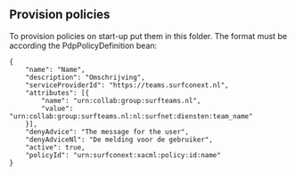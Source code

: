 ## Provision policies

To provision policies on start-up put them in this folder. The format must be according the
PdpPolicyDefinition bean:

```
{
	"name": "Name",
	"description": "Omschrijving",
	"serviceProviderId": "https://teams.surfconext.nl",
	"attributes": [{
		"name": "urn:collab:group:surfteams.nl",
		"value": "urn:collab:group:surfteams.nl:nl:surfnet:diensten:team_name"
	}],
	"denyAdvice": "The message for the user",
	"denyAdviceNl": "De melding voor de gebruiker",
	"active": true,
	"policyId": "urn:surfconext:xacml:policy:id:name"
}
```